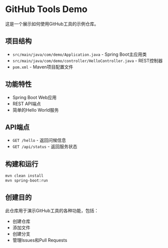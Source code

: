 # GitHub Tools Demo

这是一个展示如何使用GitHub工具的示例仓库。

## 项目结构

- `src/main/java/com/demo/Application.java` - Spring Boot主应用类
- `src/main/java/com/demo/controller/HelloController.java` - REST控制器
- `pom.xml` - Maven项目配置文件

## 功能特性

- Spring Boot Web应用
- REST API端点
- 简单的Hello World服务

## API端点

- `GET /hello` - 返回问候信息
- `GET /api/status` - 返回服务状态

## 构建和运行

```bash
mvn clean install
mvn spring-boot:run
```

## 创建目的

此仓库用于演示GitHub工具的各种功能，包括：
- 创建仓库
- 添加文件
- 创建分支
- 管理Issues和Pull Requests